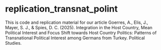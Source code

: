 # replication_transnat_polint
This is code and replication material for our article Goerres, A., Elis, J., Mayer, S. J., &amp; Spies, D. C. (2025). Integration in the Host Country, Mean Political Interest and Focus Shift towards Host Country Politics: Patterns of Transnational Political Interest among Germans from Turkey. Political Studies.
